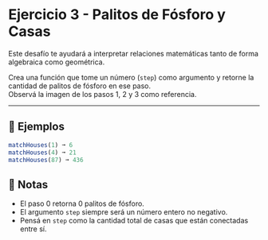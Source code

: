 # Ejercicio 3 - Palitos de Fósforo y Casas

Este desafío te ayudará a interpretar relaciones matemáticas tanto de forma algebraica como geométrica.

Crea una función que tome un número (`step`) como argumento y retorne la cantidad de palitos de fósforo en ese paso.  
Observá la imagen de los pasos 1, 2 y 3 como referencia.

---

## 🧪 Ejemplos

```javascript
matchHouses(1) ➞ 6
matchHouses(4) ➞ 21
matchHouses(87) ➞ 436
```

## 📝 Notas

- El paso 0 retorna 0 palitos de fósforo.
- El argumento `step` siempre será un número entero no negativo.
- Pensá en `step` como la cantidad total de casas que están conectadas entre sí.
